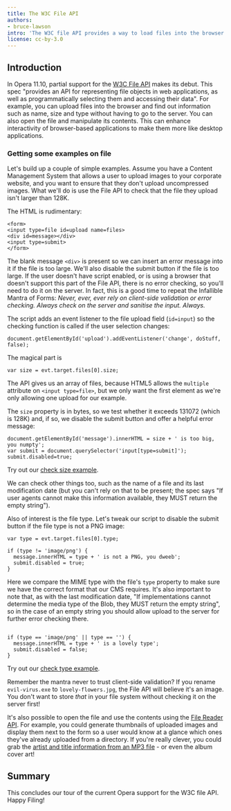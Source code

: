 ```yaml
---
title: The W3C File API
authors:
- bruce-lawson
intro: 'The W3C file API provides a way to load files into the browser and find out information about them, such as size, type, etc., as well as manipulating their contents. In this article Bruce Lawson takes you through the current partial implementation of the File API available in Opera 11.10 final.'
license: cc-by-3.0
---
```

<h2>Introduction</h2>

<p>In Opera 11.10, partial support for the <a href="http://www.w3.org/TR/file-upload/">W3C File API</a> makes its debut. This spec &quot;provides an API for representing file objects in web applications, as well as programmatically selecting them and accessing their data&quot;. For example, you can upload files into the browser and find out information such as name, size and type without having to go to the server. You can also open the file and manipulate its contents. This can enhance interactivity of browser-based applications to make them more like desktop applications.</p>

<h3>Getting some examples on file</h3>

<p>Let's build up a couple of simple examples. Assume you have a Content Management System that allows a user to upload images to your corporate website, and you want to ensure that they don't upload uncompressed images. What we'll do is use the File API to check that the file they upload isn't larger than 128K.</p>

<p>The HTML is rudimentary:</p>

<pre><code>&lt;form&gt;
&lt;input type=file id=upload name=files&gt;
&lt;div id=message&gt;&lt;/div&gt;
&lt;input type=submit&gt;
&lt;/form&gt;</code></pre>

<p>The blank message <code>&lt;div&gt;</code> is present so we can insert an error message into it if the file is too large. We'll also disable the submit button if the file is too large. If the user doesn't have script enabled, or is using a browser that doesn't support this part of the File API, there is no error checking, so you'll need to do it on the server. In fact, this is a good time to repeat the Infallible Mantra of Forms: <em>Never, ever, ever rely on client-side validation or error checking. Always check on the server and sanitise the input. Always.</em></p>

<p>The script adds an event listener to the file upload field (<code>id=input</code>) so the checking function is called if the user selection changes:</p>

<pre><code>document.getElementById('upload').addEventListener('change', doStuff, false);</code></pre>

<p>The magical part is</p>

<pre><code>var size = evt.target.files[0].size;</code></pre>

<p>The API gives us an array of files, because HTML5 allows the <code>multiple</code> attribute on <code>&lt;input type=file&gt;</code>, but we only want the first element as we're only allowing one upload for our example.</p>

<p>The <code>size</code> property is in bytes, so we test whether it exceeds 131072 (which is 128K) and, if so, we disable the submit button and offer a helpful error message:</p>

<pre><code>document.getElementById('message').innerHTML = size + ' is too big, you numpty';
var submit = document.querySelector('input[type=submit]');
submit.disabled=true;</code></pre>

<p>Try out our <a href="size-check.html">check size example</a>.</p>

<p>We can check other things too, such as the name of a file and its last modification date (but you can't rely on that to be present; the spec says &quot;If user agents cannot make this information available, they MUST return the empty string&quot;).</p>

<p>Also of interest is the file type. Let's tweak our script to disable the submit button if the file type is not a PNG image:</p>

<pre><code>var type = evt.target.files[0].type;

if (type != 'image/png') {
  message.innerHTML = type + ' is not a PNG, you dweeb';
  submit.disabled = true;
}
</code></pre>

<p>Here we compare the MIME type with the file's <code>type</code> property to make sure we have the correct format that our CMS requires. It's also important to note that, as with the last modification date, &quot;If implementations cannot determine the media type of the Blob, they MUST return the empty string&quot;, so in the case of an empty string you should allow upload to the server for further error checking there.</p>

<pre><code>
if (type == 'image/png' || type == '') {
  message.innerHTML = type + ' is a lovely type';
  submit.disabled = false;
}
</code></pre>

<p>Try out our <a href="type-check.html">check type example</a>.</p>

<p>Remember the mantra never to trust client-side validation? If you rename <code>evil-virus.exe</code> to <code>lovely-flowers.jpg</code>, the File API will believe it's an image. You don't want to store <em>that</em> in your file system without checking it on the server first!</p>

<p>It's also possible to open the file and use the contents using the <a href="http://www.w3.org/TR/file-upload/#dfn-filereader">File Reader API</a>. For example, you could generate thumbnails of uploaded images and display them next to the form so a user would know at a glance which ones they've already uploaded from a directory. If you're really clever, you could grab the <a href="http://www.id3.org/id3v2.3.0">artist and title information from an MP3 file</a> - or even the album cover art!</p>
<!--
<p>Here's another example. The File Reader API allows us to get the contents of a file encoded as a date URL via the <a href="http://www.w3.org/TR/FileAPI/#readAsDataURL"readAsDataURL method</a>. Here's a simple <a href="http://people.opera.com/brucel/demo/file-api/base-64.html">Image to DataURI converter</a> that converts a file into its base 64 representation for embedding in CSS or HTML to save HTTP requests for external files (very useful if optimising for mobile - see <a href="http://dev.opera.com/articles/view/the-mobile-web-optimization-guide/">Mobile-friendly: The mobile web optimization guide</a> for more details.</p>
-->
<h2>Summary</h2>

<p>This concludes our tour of the current Opera support for the W3C file API. Happy Filing!</p>
